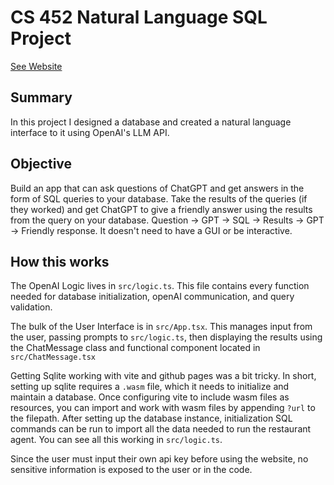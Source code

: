 # CS 452 Natural Language SQL Project

[See Website](https://pf274.github.io/cs452naturalLanguageSqlProject)

## Summary

In this project I designed a database and created a natural language interface to it using OpenAI's LLM API.

## Objective

Build an app that can ask questions of ChatGPT and get answers in the form of SQL queries to your database. Take the results of the queries (if they worked) and get ChatGPT to give a friendly answer using the results from the query on your database. Question -> GPT -> SQL -> Results -> GPT -> Friendly response. It doesn't need to have a GUI or be interactive.

## How this works

The OpenAI Logic lives in `src/logic.ts`. This file contains every function needed for database initialization, openAI communication, and query validation.

The bulk of the User Interface is in `src/App.tsx`. This manages input from the user, passing prompts to `src/logic.ts`, then displaying the results using the ChatMessage class and functional component located in `src/ChatMessage.tsx`

Getting Sqlite working with vite and github pages was a bit tricky. In short, setting up sqlite requires a `.wasm` file, which it needs to initialize and maintain a database. Once configuring vite to include wasm files as resources, you can import and work with wasm files by appending `?url` to the filepath. After setting up the database instance, initialization SQL commands can be run to import all the data needed to run the restaurant agent. You can see all this working in `src/logic.ts`.

Since the user must input their own api key before using the website, no sensitive information is exposed to the user or in the code.
